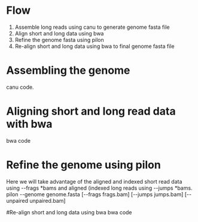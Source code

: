 # Flow
  1. Assemble long reads using canu to generate genome fasta file
  2. Align short and long data using bwa
  3. Refine the genome fasta using pilon
  4. Re-align short and long data using bwa to final genome fasta file


# Assembling the genome
canu code.

# Aligning short and long read data with bwa
bwa code

# Refine the genome using pilon
  Here we will take advantage of the aligned and indexed short read data using --frags *bams  and aligned (indexed long reads using --jumps *bams. 
  pilon --genome genome.fasta [--frags frags.bam] [--jumps jumps.bam] [--unpaired unpaired.bam]

#Re-align short and long data using bwa
bwa code


